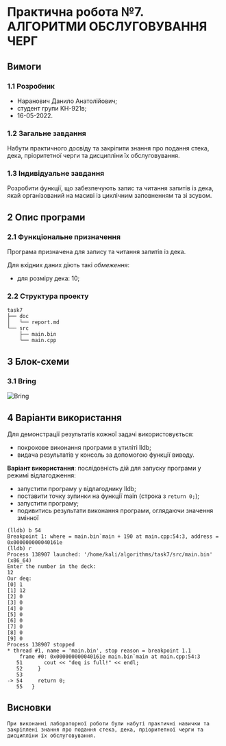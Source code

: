 # Практична робота №7. АЛГОРИТМИ ОБСЛУГОВУВАННЯ ЧЕРГ

## Вимоги

### 1.1 Розробник

* Наранович Данило Анатолійович;
* студент групи КН-921в;
* 16-05-2022.

### 1.2 Загальне завдання

Набути практичного досвіду та закріпити знання про подання стека, дека, пріоритетної черги та дисципліни їх обслуговування.

### 1.3 Індивідуальне завдання

Розробити функції, що забезпечують запис та читання запитів із дека, якай організований на масиві із циклічним заповненням та зі зсувом.

## 2 Опис програми

### 2.1 Функціональне призначення

Програма призначена для запису та читання запитів із дека.

Для вхідних даних діють такі *обмеження*:
 - для розміру дека: 10;

### 2.2 Структура проекту

```
task7
├── doc
│   └── report.md
└── src
    ├── main.bin
    └── main.cpp
```

## 3 Блок-схеми

### 3.1 Bring

![Bring](/assets/1.png)

## 4 Варіанти використання

Для демонстрації результатів кожної задачі використовується:

- покрокове виконання програми в утиліті lldb;
- видача результатів у консоль за допомогою функції виводу.

**Варіант використання**: послідовність дій для запуску програми у режимі відлагодження:
- запустити програму у відлагоднику lldb;
- поставити точку зупинки на функції main (строка з `return 0;`);
- запустити програму;
- подивитись результати виконання програми, оглядаючи значення змінної

```
(lldb) b 54
Breakpoint 1: where = main.bin`main + 190 at main.cpp:54:3, address = 0x000000000040161e
(lldb) r
Process 138907 launched: '/home/kali/algorithms/task7/src/main.bin' (x86_64)
Enter the number in the deck:
12
Our deq:
[0] 1
[1] 12
[2] 0
[3] 0
[4] 0
[5] 0
[6] 0
[7] 0
[8] 0
[9] 0
Process 138907 stopped
* thread #1, name = 'main.bin', stop reason = breakpoint 1.1
    frame #0: 0x000000000040161e main.bin`main at main.cpp:54:3
   51       cout << "deq is full!" << endl;
   52     }
   53  
-> 54     return 0;
   55   }
```

## Висновки
	При виконанні лабораторної роботи були набуті практичні навички та закріплені знання про подання стека, дека, пріоритетної черги та дисципліни їх обслуговування.